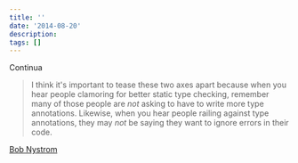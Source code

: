 ```yaml
---
title: ''
date: '2014-08-20'
description:
tags: []
---
```


Continua

> I think it's important to tease these two axes apart because when you hear people clamoring for better static type checking, remember many of those people are _not_ asking to have to write more type annotations. Likewise, when you hear people railing against type annotations, they may _not_ be saying they want to ignore errors in their code.

[Bob Nystrom](https://groups.google.com/a/dartlang.org/d/msg/misc/b65ah3sVqiM/l31hP8_7bHYJ)
